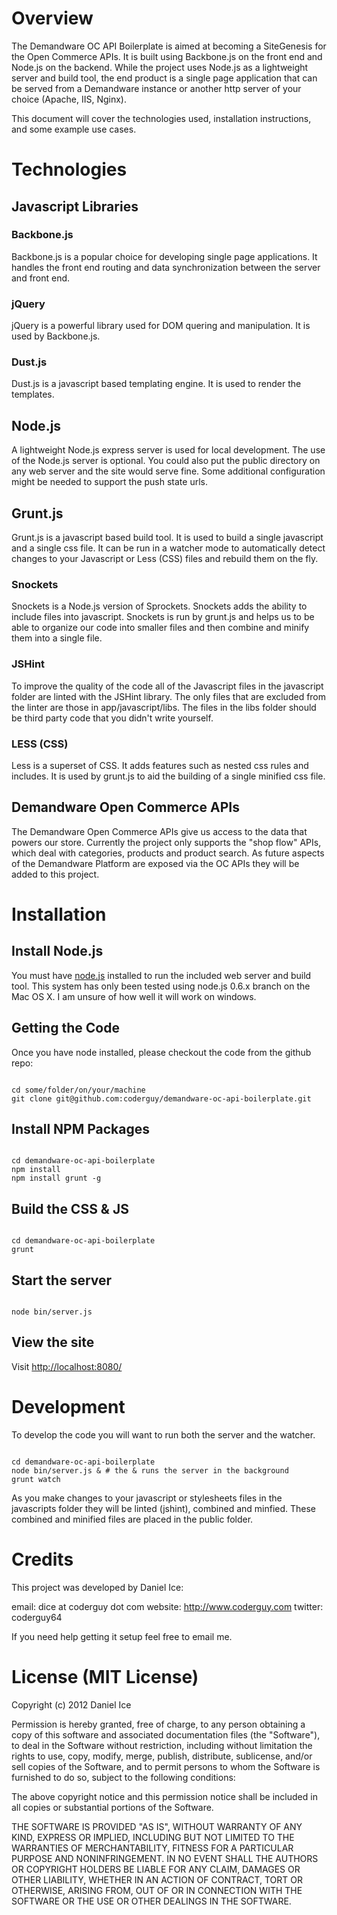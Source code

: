 # Overview

The Demandware OC API Boilerplate is aimed at becoming a SiteGenesis for the Open Commerce APIs.  It is built using Backbone.js on the front end and Node.js on the backend.  While the project uses Node.js as a lightweight server and build tool, the end product is a single page application that can be served from a Demandware instance or another http server of your choice (Apache, IIS, Nginx).

This document will cover the technologies used, installation instructions, and some example use cases.

# Technologies

## Javascript Libraries

### Backbone.js

Backbone.js is a popular choice for developing single page applications.  It handles the front end routing and data synchronization between the server and front end.

### jQuery

jQuery is a powerful library used for DOM quering and manipulation.  It is used by Backbone.js.

### Dust.js

Dust.js is a javascript based templating engine.  It is used to render the templates.

## Node.js

A lightweight Node.js express server is used for local development.  The use of the Node.js server is optional.  You could also put the public directory on any web server and the site would serve fine.  Some additional configuration might be needed to support the push state urls.

## Grunt.js

Grunt.js is a javascript based build tool.  It is used to build a single javascript and a single css file.  It can be run in a watcher mode to automatically detect changes to your Javascript or Less (CSS) files and rebuild them on the fly.

### Snockets

Snockets is a Node.js version of Sprockets.  Snockets adds the ability to include files into javascript.  Snockets is run by grunt.js and helps us to be able to organize our code into smaller files and then combine and minify them into a single file.

### JSHint

To improve the quality of the code all of the Javascript files in the javascript folder are linted with the JSHint library.  The only files that are excluded from the linter are those in app/javascript/libs.  The files in the libs folder should be third party code that you didn't write yourself.

### LESS (CSS)

Less is a superset of CSS.  It adds features such as nested css rules and includes.  It is used by grunt.js to aid the building of a single minified css file.

## Demandware Open Commerce APIs

The Demandware Open Commerce APIs give us access to the data that powers our store.  Currently the project only supports the "shop flow" APIs, which deal with categories, products and product search.  As future aspects of the Demandware Platform are exposed via the OC APIs they will be added to this project.

# Installation

## Install Node.js

You must have [node.js](http://nodejs.org/) installed to run the included web server and build tool.  This system has only been tested using node.js 0.6.x branch on the Mac OS X.  I am unsure of how well it will work on windows.

## Getting the Code

Once you have node installed, please checkout the code from the github repo:

<code>
cd some/folder/on/your/machine
git clone git@github.com:coderguy/demandware-oc-api-boilerplate.git
</code>

## Install NPM Packages

<code>
cd demandware-oc-api-boilerplate
npm install
npm install grunt -g
</code>

## Build the CSS & JS

<code>
cd demandware-oc-api-boilerplate
grunt
</code>

## Start the server

<code>
node bin/server.js
</code>

## View the site

Visit [http://localhost:8080/](http://localhost:8080)

# Development

To develop the code you will want to run both the server and the watcher.

<code>
cd demandware-oc-api-boilerplate
node bin/server.js & # the & runs the server in the background
grunt watch
</code>

As you make changes to your javascript or stylesheets files in the javascripts folder they will be linted (jshint), combined and minfied.  These combined and minified files are placed in the public folder.

# Credits

This project was developed by Daniel Ice:

email: dice at coderguy dot com
website: http://www.coderguy.com
twitter: coderguy64

If you need help getting it setup feel free to email me.

# License (MIT License)

Copyright (c) 2012 Daniel Ice

Permission is hereby granted, free of charge, to any person obtaining a copy of this software and associated documentation files (the "Software"), to deal in the Software without restriction, including without limitation the rights to use, copy, modify, merge, publish, distribute, sublicense, and/or sell copies of the Software, and to permit persons to whom the Software is furnished to do so, subject to the following conditions:

The above copyright notice and this permission notice shall be included in all copies or substantial portions of the Software.

THE SOFTWARE IS PROVIDED "AS IS", WITHOUT WARRANTY OF ANY KIND, EXPRESS OR IMPLIED, INCLUDING BUT NOT LIMITED TO THE WARRANTIES OF MERCHANTABILITY, FITNESS FOR A PARTICULAR PURPOSE AND NONINFRINGEMENT. IN NO EVENT SHALL THE AUTHORS OR COPYRIGHT HOLDERS BE LIABLE FOR ANY CLAIM, DAMAGES OR OTHER LIABILITY, WHETHER IN AN ACTION OF CONTRACT, TORT OR OTHERWISE, ARISING FROM, OUT OF OR IN CONNECTION WITH THE SOFTWARE OR THE USE OR OTHER DEALINGS IN THE SOFTWARE.
